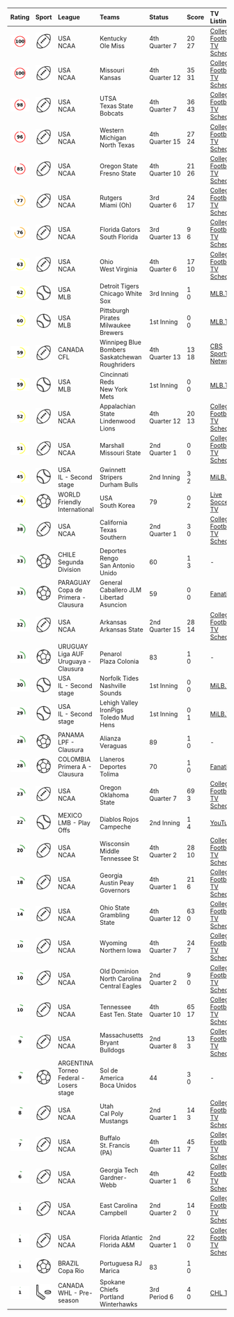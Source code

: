 | Rating                                                                                                                                   | Sport                                                                                                                     | League                                     | Teams                                             | Status         | Score    | TV Listing                                                                                                      |
|:-----------------------------------------------------------------------------------------------------------------------------------------|:--------------------------------------------------------------------------------------------------------------------------|:-------------------------------------------|:--------------------------------------------------|:---------------|:---------|:----------------------------------------------------------------------------------------------------------------|
| <img src="https://raw.githubusercontent.com/BlakeDuncan25/Donut-SVG-Ratings/bac4e4a278175106499642192132b1786a9aec38/100.svg" alt="100"> | <img src="https://raw.githubusercontent.com/BlakeDuncan25/Donut-SVG-Ratings/master/football.png" alt="NCAAF">             | USA<br>NCAA                                | Kentucky<br>Ole Miss                              | 4th Quarter 7  | 20<br>27 | <a href="https://fbschedules.com/college-football-tv-schedule/">College Football TV Schedule</a>                |
| <img src="https://raw.githubusercontent.com/BlakeDuncan25/Donut-SVG-Ratings/bac4e4a278175106499642192132b1786a9aec38/100.svg" alt="100"> | <img src="https://raw.githubusercontent.com/BlakeDuncan25/Donut-SVG-Ratings/master/football.png" alt="NCAAF">             | USA<br>NCAA                                | Missouri<br>Kansas                                | 4th Quarter 12 | 35<br>31 | <a href="https://fbschedules.com/college-football-tv-schedule/">College Football TV Schedule</a>                |
| <img src="https://raw.githubusercontent.com/BlakeDuncan25/Donut-SVG-Ratings/bac4e4a278175106499642192132b1786a9aec38/98.svg" alt="98">   | <img src="https://raw.githubusercontent.com/BlakeDuncan25/Donut-SVG-Ratings/master/football.png" alt="NCAAF">             | USA<br>NCAA                                | UTSA<br>Texas State Bobcats                       | 4th Quarter 7  | 36<br>43 | <a href="https://fbschedules.com/college-football-tv-schedule/">College Football TV Schedule</a>                |
| <img src="https://raw.githubusercontent.com/BlakeDuncan25/Donut-SVG-Ratings/bac4e4a278175106499642192132b1786a9aec38/96.svg" alt="96">   | <img src="https://raw.githubusercontent.com/BlakeDuncan25/Donut-SVG-Ratings/master/football.png" alt="NCAAF">             | USA<br>NCAA                                | Western Michigan<br>North Texas                   | 4th Quarter 15 | 27<br>24 | <a href="https://fbschedules.com/college-football-tv-schedule/">College Football TV Schedule</a>                |
| <img src="https://raw.githubusercontent.com/BlakeDuncan25/Donut-SVG-Ratings/bac4e4a278175106499642192132b1786a9aec38/85.svg" alt="85">   | <img src="https://raw.githubusercontent.com/BlakeDuncan25/Donut-SVG-Ratings/master/football.png" alt="NCAAF">             | USA<br>NCAA                                | Oregon State<br>Fresno State                      | 4th Quarter 10 | 21<br>26 | <a href="https://fbschedules.com/college-football-tv-schedule/">College Football TV Schedule</a>                |
| <img src="https://raw.githubusercontent.com/BlakeDuncan25/Donut-SVG-Ratings/bac4e4a278175106499642192132b1786a9aec38/77.svg" alt="77">   | <img src="https://raw.githubusercontent.com/BlakeDuncan25/Donut-SVG-Ratings/master/football.png" alt="NCAAF">             | USA<br>NCAA                                | Rutgers<br>Miami (Oh)                             | 3rd Quarter 6  | 24<br>17 | <a href="https://fbschedules.com/college-football-tv-schedule/">College Football TV Schedule</a>                |
| <img src="https://raw.githubusercontent.com/BlakeDuncan25/Donut-SVG-Ratings/bac4e4a278175106499642192132b1786a9aec38/76.svg" alt="76">   | <img src="https://raw.githubusercontent.com/BlakeDuncan25/Donut-SVG-Ratings/master/football.png" alt="NCAAF">             | USA<br>NCAA                                | Florida Gators<br>South Florida                   | 3rd Quarter 13 | 9<br>6   | <a href="https://fbschedules.com/college-football-tv-schedule/">College Football TV Schedule</a>                |
| <img src="https://raw.githubusercontent.com/BlakeDuncan25/Donut-SVG-Ratings/bac4e4a278175106499642192132b1786a9aec38/63.svg" alt="63">   | <img src="https://raw.githubusercontent.com/BlakeDuncan25/Donut-SVG-Ratings/master/football.png" alt="NCAAF">             | USA<br>NCAA                                | Ohio<br>West Virginia                             | 4th Quarter 6  | 17<br>10 | <a href="https://fbschedules.com/college-football-tv-schedule/">College Football TV Schedule</a>                |
| <img src="https://raw.githubusercontent.com/BlakeDuncan25/Donut-SVG-Ratings/bac4e4a278175106499642192132b1786a9aec38/62.svg" alt="62">   | <img src="https://raw.githubusercontent.com/BlakeDuncan25/Donut-SVG-Ratings/master/baseball.png" alt="Baseball">          | USA<br>MLB                                 | Detroit Tigers<br>Chicago White Sox               | 3rd Inning     | 1<br>0   | <a href="https://www.mlb.com/live-stream-games">MLB.TV</a>                                                      |
| <img src="https://raw.githubusercontent.com/BlakeDuncan25/Donut-SVG-Ratings/bac4e4a278175106499642192132b1786a9aec38/60.svg" alt="60">   | <img src="https://raw.githubusercontent.com/BlakeDuncan25/Donut-SVG-Ratings/master/baseball.png" alt="Baseball">          | USA<br>MLB                                 | Pittsburgh Pirates<br>Milwaukee Brewers           | 1st Inning     | 0<br>0   | <a href="https://www.mlb.com/live-stream-games">MLB.TV</a>                                                      |
| <img src="https://raw.githubusercontent.com/BlakeDuncan25/Donut-SVG-Ratings/bac4e4a278175106499642192132b1786a9aec38/59.svg" alt="59">   | <img src="https://raw.githubusercontent.com/BlakeDuncan25/Donut-SVG-Ratings/master/football.png" alt="American Football"> | CANADA<br>CFL                              | Winnipeg Blue Bombers<br>Saskatchewan Roughriders | 4th Quarter 13 | 13<br>18 | <a href="https://tv.youtube.com/browse/">CBS Sports Network</a>                                                 |
| <img src="https://raw.githubusercontent.com/BlakeDuncan25/Donut-SVG-Ratings/bac4e4a278175106499642192132b1786a9aec38/59.svg" alt="59">   | <img src="https://raw.githubusercontent.com/BlakeDuncan25/Donut-SVG-Ratings/master/baseball.png" alt="Baseball">          | USA<br>MLB                                 | Cincinnati Reds<br>New York Mets                  | 1st Inning     | 0<br>0   | <a href="https://www.mlb.com/live-stream-games">MLB.TV</a>                                                      |
| <img src="https://raw.githubusercontent.com/BlakeDuncan25/Donut-SVG-Ratings/bac4e4a278175106499642192132b1786a9aec38/52.svg" alt="52">   | <img src="https://raw.githubusercontent.com/BlakeDuncan25/Donut-SVG-Ratings/master/football.png" alt="NCAAF">             | USA<br>NCAA                                | Appalachian State<br>Lindenwood Lions             | 4th Quarter 12 | 20<br>13 | <a href="https://fbschedules.com/college-football-tv-schedule/">College Football TV Schedule</a>                |
| <img src="https://raw.githubusercontent.com/BlakeDuncan25/Donut-SVG-Ratings/bac4e4a278175106499642192132b1786a9aec38/51.svg" alt="51">   | <img src="https://raw.githubusercontent.com/BlakeDuncan25/Donut-SVG-Ratings/master/football.png" alt="NCAAF">             | USA<br>NCAA                                | Marshall<br>Missouri State                        | 2nd Quarter 1  | 0<br>0   | <a href="https://fbschedules.com/college-football-tv-schedule/">College Football TV Schedule</a>                |
| <img src="https://raw.githubusercontent.com/BlakeDuncan25/Donut-SVG-Ratings/bac4e4a278175106499642192132b1786a9aec38/45.svg" alt="45">   | <img src="https://raw.githubusercontent.com/BlakeDuncan25/Donut-SVG-Ratings/master/baseball.png" alt="Baseball">          | USA<br>IL - Second stage                   | Gwinnett Stripers<br>Durham Bulls                 | 2nd Inning     | 3<br>2   | <a href="https://www.milb.com/live-stream-games/2025/09/05">MiLB.TV</a>                                         |
| <img src="https://raw.githubusercontent.com/BlakeDuncan25/Donut-SVG-Ratings/bac4e4a278175106499642192132b1786a9aec38/44.svg" alt="44">   | <img src="https://raw.githubusercontent.com/BlakeDuncan25/Donut-SVG-Ratings/master/soccer.png" alt="Soccer">              | WORLD<br>Friendly International            | USA<br>South Korea                                | 79             | 0<br>2   | <a href="https://www.livesoccertv.com/competitions/international/friendly/">Live Soccer TV</a>                  |
| <img src="https://raw.githubusercontent.com/BlakeDuncan25/Donut-SVG-Ratings/bac4e4a278175106499642192132b1786a9aec38/38.svg" alt="38">   | <img src="https://raw.githubusercontent.com/BlakeDuncan25/Donut-SVG-Ratings/master/football.png" alt="NCAAF">             | USA<br>NCAA                                | California<br>Texas Southern                      | 2nd Quarter 1  | 3<br>0   | <a href="https://fbschedules.com/college-football-tv-schedule/">College Football TV Schedule</a>                |
| <img src="https://raw.githubusercontent.com/BlakeDuncan25/Donut-SVG-Ratings/bac4e4a278175106499642192132b1786a9aec38/33.svg" alt="33">   | <img src="https://raw.githubusercontent.com/BlakeDuncan25/Donut-SVG-Ratings/master/soccer.png" alt="Soccer">              | CHILE<br>Segunda Division                  | Deportes Rengo<br>San Antonio Unido               | 60             | 1<br>3   | -                                                                                                               |
| <img src="https://raw.githubusercontent.com/BlakeDuncan25/Donut-SVG-Ratings/bac4e4a278175106499642192132b1786a9aec38/33.svg" alt="33">   | <img src="https://raw.githubusercontent.com/BlakeDuncan25/Donut-SVG-Ratings/master/soccer.png" alt="Soccer">              | PARAGUAY<br>Copa de Primera - Clausura     | General Caballero JLM<br>Libertad Asuncion        | 59             | 0<br>0   | <a href="https://watch.fanatiz.com/channels">Fanatiz</a>                                                        |
| <img src="https://raw.githubusercontent.com/BlakeDuncan25/Donut-SVG-Ratings/bac4e4a278175106499642192132b1786a9aec38/32.svg" alt="32">   | <img src="https://raw.githubusercontent.com/BlakeDuncan25/Donut-SVG-Ratings/master/football.png" alt="NCAAF">             | USA<br>NCAA                                | Arkansas<br>Arkansas State                        | 2nd Quarter 15 | 28<br>14 | <a href="https://fbschedules.com/college-football-tv-schedule/">College Football TV Schedule</a>                |
| <img src="https://raw.githubusercontent.com/BlakeDuncan25/Donut-SVG-Ratings/bac4e4a278175106499642192132b1786a9aec38/31.svg" alt="31">   | <img src="https://raw.githubusercontent.com/BlakeDuncan25/Donut-SVG-Ratings/master/soccer.png" alt="Soccer">              | URUGUAY<br>Liga AUF Uruguaya - Clausura    | Penarol<br>Plaza Colonia                          | 83             | 1<br>0   | -                                                                                                               |
| <img src="https://raw.githubusercontent.com/BlakeDuncan25/Donut-SVG-Ratings/bac4e4a278175106499642192132b1786a9aec38/30.svg" alt="30">   | <img src="https://raw.githubusercontent.com/BlakeDuncan25/Donut-SVG-Ratings/master/baseball.png" alt="Baseball">          | USA<br>IL - Second stage                   | Norfolk Tides<br>Nashville Sounds                 | 1st Inning     | 0<br>0   | <a href="https://www.milb.com/live-stream-games/2025/09/05">MiLB.TV</a>                                         |
| <img src="https://raw.githubusercontent.com/BlakeDuncan25/Donut-SVG-Ratings/bac4e4a278175106499642192132b1786a9aec38/29.svg" alt="29">   | <img src="https://raw.githubusercontent.com/BlakeDuncan25/Donut-SVG-Ratings/master/baseball.png" alt="Baseball">          | USA<br>IL - Second stage                   | Lehigh Valley IronPigs<br>Toledo Mud Hens         | 1st Inning     | 0<br>1   | <a href="https://www.milb.com/live-stream-games/2025/09/05">MiLB.TV</a>                                         |
| <img src="https://raw.githubusercontent.com/BlakeDuncan25/Donut-SVG-Ratings/bac4e4a278175106499642192132b1786a9aec38/28.svg" alt="28">   | <img src="https://raw.githubusercontent.com/BlakeDuncan25/Donut-SVG-Ratings/master/soccer.png" alt="Soccer">              | PANAMA<br>LPF - Clausura                   | Alianza<br>Veraguas                               | 89             | 1<br>0   | -                                                                                                               |
| <img src="https://raw.githubusercontent.com/BlakeDuncan25/Donut-SVG-Ratings/bac4e4a278175106499642192132b1786a9aec38/28.svg" alt="28">   | <img src="https://raw.githubusercontent.com/BlakeDuncan25/Donut-SVG-Ratings/master/soccer.png" alt="Soccer">              | COLOMBIA<br>Primera A - Clausura           | Llaneros<br>Deportes Tolima                       | 70             | 1<br>0   | <a href="https://watch.fanatiz.com/channels">Fanatiz</a>                                                        |
| <img src="https://raw.githubusercontent.com/BlakeDuncan25/Donut-SVG-Ratings/bac4e4a278175106499642192132b1786a9aec38/23.svg" alt="23">   | <img src="https://raw.githubusercontent.com/BlakeDuncan25/Donut-SVG-Ratings/master/football.png" alt="NCAAF">             | USA<br>NCAA                                | Oregon<br>Oklahoma State                          | 4th Quarter 7  | 69<br>3  | <a href="https://fbschedules.com/college-football-tv-schedule/">College Football TV Schedule</a>                |
| <img src="https://raw.githubusercontent.com/BlakeDuncan25/Donut-SVG-Ratings/bac4e4a278175106499642192132b1786a9aec38/22.svg" alt="22">   | <img src="https://raw.githubusercontent.com/BlakeDuncan25/Donut-SVG-Ratings/master/baseball.png" alt="Baseball">          | MEXICO<br>LMB - Play Offs                  | Diablos Rojos<br>Campeche                         | 2nd Inning     | 1<br>4   | <a href="https://www.youtube.com/results?search_query=liga+mexicana+de+beisbol&sp=EgYIAxABGAI%253D">YouTube</a> |
| <img src="https://raw.githubusercontent.com/BlakeDuncan25/Donut-SVG-Ratings/bac4e4a278175106499642192132b1786a9aec38/20.svg" alt="20">   | <img src="https://raw.githubusercontent.com/BlakeDuncan25/Donut-SVG-Ratings/master/football.png" alt="NCAAF">             | USA<br>NCAA                                | Wisconsin<br>Middle Tennessee St                  | 4th Quarter 2  | 28<br>10 | <a href="https://fbschedules.com/college-football-tv-schedule/">College Football TV Schedule</a>                |
| <img src="https://raw.githubusercontent.com/BlakeDuncan25/Donut-SVG-Ratings/bac4e4a278175106499642192132b1786a9aec38/18.svg" alt="18">   | <img src="https://raw.githubusercontent.com/BlakeDuncan25/Donut-SVG-Ratings/master/football.png" alt="NCAAF">             | USA<br>NCAA                                | Georgia<br>Austin Peay Governors                  | 4th Quarter 1  | 21<br>6  | <a href="https://fbschedules.com/college-football-tv-schedule/">College Football TV Schedule</a>                |
| <img src="https://raw.githubusercontent.com/BlakeDuncan25/Donut-SVG-Ratings/bac4e4a278175106499642192132b1786a9aec38/14.svg" alt="14">   | <img src="https://raw.githubusercontent.com/BlakeDuncan25/Donut-SVG-Ratings/master/football.png" alt="NCAAF">             | USA<br>NCAA                                | Ohio State<br>Grambling State                     | 4th Quarter 12 | 63<br>0  | <a href="https://fbschedules.com/college-football-tv-schedule/">College Football TV Schedule</a>                |
| <img src="https://raw.githubusercontent.com/BlakeDuncan25/Donut-SVG-Ratings/bac4e4a278175106499642192132b1786a9aec38/10.svg" alt="10">   | <img src="https://raw.githubusercontent.com/BlakeDuncan25/Donut-SVG-Ratings/master/football.png" alt="NCAAF">             | USA<br>NCAA                                | Wyoming<br>Northern Iowa                          | 4th Quarter 7  | 24<br>7  | <a href="https://fbschedules.com/college-football-tv-schedule/">College Football TV Schedule</a>                |
| <img src="https://raw.githubusercontent.com/BlakeDuncan25/Donut-SVG-Ratings/bac4e4a278175106499642192132b1786a9aec38/10.svg" alt="10">   | <img src="https://raw.githubusercontent.com/BlakeDuncan25/Donut-SVG-Ratings/master/football.png" alt="NCAAF">             | USA<br>NCAA                                | Old Dominion<br>North Carolina Central Eagles     | 2nd Quarter 2  | 9<br>0   | <a href="https://fbschedules.com/college-football-tv-schedule/">College Football TV Schedule</a>                |
| <img src="https://raw.githubusercontent.com/BlakeDuncan25/Donut-SVG-Ratings/bac4e4a278175106499642192132b1786a9aec38/10.svg" alt="10">   | <img src="https://raw.githubusercontent.com/BlakeDuncan25/Donut-SVG-Ratings/master/football.png" alt="NCAAF">             | USA<br>NCAA                                | Tennessee<br>East Ten. State                      | 4th Quarter 10 | 65<br>17 | <a href="https://fbschedules.com/college-football-tv-schedule/">College Football TV Schedule</a>                |
| <img src="https://raw.githubusercontent.com/BlakeDuncan25/Donut-SVG-Ratings/bac4e4a278175106499642192132b1786a9aec38/9.svg" alt="9">     | <img src="https://raw.githubusercontent.com/BlakeDuncan25/Donut-SVG-Ratings/master/football.png" alt="NCAAF">             | USA<br>NCAA                                | Massachusetts<br>Bryant Bulldogs                  | 2nd Quarter 8  | 13<br>3  | <a href="https://fbschedules.com/college-football-tv-schedule/">College Football TV Schedule</a>                |
| <img src="https://raw.githubusercontent.com/BlakeDuncan25/Donut-SVG-Ratings/bac4e4a278175106499642192132b1786a9aec38/9.svg" alt="9">     | <img src="https://raw.githubusercontent.com/BlakeDuncan25/Donut-SVG-Ratings/master/soccer.png" alt="Soccer">              | ARGENTINA<br>Torneo Federal - Losers stage | Sol de America<br>Boca Unidos                     | 44             | 3<br>0   | -                                                                                                               |
| <img src="https://raw.githubusercontent.com/BlakeDuncan25/Donut-SVG-Ratings/bac4e4a278175106499642192132b1786a9aec38/8.svg" alt="8">     | <img src="https://raw.githubusercontent.com/BlakeDuncan25/Donut-SVG-Ratings/master/football.png" alt="NCAAF">             | USA<br>NCAA                                | Utah<br>Cal Poly Mustangs                         | 2nd Quarter 1  | 14<br>3  | <a href="https://fbschedules.com/college-football-tv-schedule/">College Football TV Schedule</a>                |
| <img src="https://raw.githubusercontent.com/BlakeDuncan25/Donut-SVG-Ratings/bac4e4a278175106499642192132b1786a9aec38/7.svg" alt="7">     | <img src="https://raw.githubusercontent.com/BlakeDuncan25/Donut-SVG-Ratings/master/football.png" alt="NCAAF">             | USA<br>NCAA                                | Buffalo<br>St. Francis (PA)                       | 4th Quarter 11 | 45<br>7  | <a href="https://fbschedules.com/college-football-tv-schedule/">College Football TV Schedule</a>                |
| <img src="https://raw.githubusercontent.com/BlakeDuncan25/Donut-SVG-Ratings/bac4e4a278175106499642192132b1786a9aec38/6.svg" alt="6">     | <img src="https://raw.githubusercontent.com/BlakeDuncan25/Donut-SVG-Ratings/master/football.png" alt="NCAAF">             | USA<br>NCAA                                | Georgia Tech<br>Gardner-Webb                      | 4th Quarter 1  | 42<br>6  | <a href="https://fbschedules.com/college-football-tv-schedule/">College Football TV Schedule</a>                |
| <img src="https://raw.githubusercontent.com/BlakeDuncan25/Donut-SVG-Ratings/bac4e4a278175106499642192132b1786a9aec38/1.svg" alt="1">     | <img src="https://raw.githubusercontent.com/BlakeDuncan25/Donut-SVG-Ratings/master/football.png" alt="NCAAF">             | USA<br>NCAA                                | East Carolina<br>Campbell                         | 2nd Quarter 2  | 14<br>0  | <a href="https://fbschedules.com/college-football-tv-schedule/">College Football TV Schedule</a>                |
| <img src="https://raw.githubusercontent.com/BlakeDuncan25/Donut-SVG-Ratings/bac4e4a278175106499642192132b1786a9aec38/1.svg" alt="1">     | <img src="https://raw.githubusercontent.com/BlakeDuncan25/Donut-SVG-Ratings/master/football.png" alt="NCAAF">             | USA<br>NCAA                                | Florida Atlantic<br>Florida A&M                   | 2nd Quarter 1  | 22<br>0  | <a href="https://fbschedules.com/college-football-tv-schedule/">College Football TV Schedule</a>                |
| <img src="https://raw.githubusercontent.com/BlakeDuncan25/Donut-SVG-Ratings/bac4e4a278175106499642192132b1786a9aec38/1.svg" alt="1">     | <img src="https://raw.githubusercontent.com/BlakeDuncan25/Donut-SVG-Ratings/master/soccer.png" alt="Soccer">              | BRAZIL<br>Copa Rio                         | Portuguesa RJ<br>Marica                           | 83             | 1<br>0   | <a href="#N/A"></a>                                                                                             |
| <img src="https://raw.githubusercontent.com/BlakeDuncan25/Donut-SVG-Ratings/bac4e4a278175106499642192132b1786a9aec38/1.svg" alt="1">     | <img src="https://raw.githubusercontent.com/BlakeDuncan25/Donut-SVG-Ratings/master/hockey.png" alt="Ice Hockey">          | CANADA<br>WHL - Pre-season                 | Spokane Chiefs<br>Portland Winterhawks            | 3rd Period 6   | 4<br>0   | <a href="https://watch.chl.ca/whl_chl">CHL TV</a>                                                               |